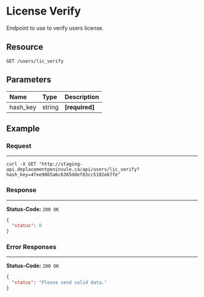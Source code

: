 # License Verify

Endpoint to use to verify users license.

## Resource

```
GET /users/lic_verify
```

## Parameters

Name              	| Type   	| Description
:------------------	|:----------|:--------------------
hash_key				|string		|**[required]**


## Example


### Request
***

```curl
curl -X GET "http://staging-api.deplacementpeninsule.ca/api/users/lic_verify?hash_key=4fee9065a6c6365ddef03cc5102e67fe"
```

### Response
***

**Status-Code:** ```200 OK```

```json
{
  "status": 0
}
```


### Error Responses
***

**Status-Code:** ```200 OK```


```json
{
  "status": "Please send valid data."
}
```
